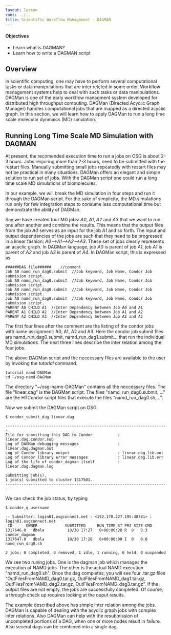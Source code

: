 ```yaml
---
layout: lesson
root: ../..
title: Scientific Workflow Management - DAGMAN 
---
```

<div class="objectives" markdown="1">

#### Objectives
*   Learn what is DAGMAN?
*   Learn how to write a DAGMAN script   
</div>

<h2> Overview </h2> 


In scientific computing, one may have to perform several computational tasks or 
data manipulations that are inter releted in some order. Workflow management 
systems help to deal with such tasks or data manipulations. DAGMan is one of the 
early workflow managment system developed for distributed high throughput 
computing. DAGMan (Directed Acyclic Graph Manager) handles computational jobs 
that are mapped as a directed acyclic graph. In this section, we will learn how to 
apply DAGMan to run a long time scale molecular dynmaics (MD) simulation. 

<h2> Running Long Time Scale MD Simulation with DAGMAN   </h2> 

At present, the recomended execution time to run a jobs on OSG is about 2-3 hours. Jobs
requiring more than 2-3 hours, need to be submitted with the restart files. Manually 
submitting small jobs repeatedly with restart files may not be practical in many 
situations. DAGMan offers an elegant and simple solution to run set of jobs. With 
the DAGMan script one could run a long time scale MD simulations of biomolecules. 

In our example, we will break the MD simulation in four steps and run it through the 
DAGMan script. For the sake of simplicity, the MD simulations run only for few 
integration steps to consume less computational time but demonstrate the ability 
of DAGMan. 

Say we have created four MD jobs: *A0*, *A1*, *A2* and *A3* that we want to run one 
after another and combine the results. This means that the output files from the 
job *A0* serves as an input for the job *A1* and so forth. The input and output 
dependencies of the jobs are such that they need to be progressed in a linear 
fashion:  *A0-->A1-->A2-->A3*. These set of jobs clearly represents an 
acyclic graph. In DAGMan language, job *A0* is parent of job *A1*,  job *A1* is 
parent of *A2* and job *A3* is parent of *A4*. In DAGMan script, this is expressed as 

~~~
######DAG file######    //comment
Job A0 namd_run_dag0.submit  //Job keyword, Job Name, Condor Job submision script.
Job A0 namd_run_dag0.submit  //Job keyword, Job Name, Condor Job submision script.
Job A0 namd_run_dag0.submit  //Job keyword, Job Name, Condor Job submision script.
Job A0 namd_run_dag0.submit  //Job keyword, Job Name, Condor Job submision script.
PARENT A0 CHILD A1  //Inter Dependency between Job A0 and A1
PARENT A1 CHILD A2  //Inter Dependency between Job A1 and A2 
PARENT A2 CHILD A3  //Inter Dependency between Job A2 and A3
~~~

The first four lines after the comment are the listing of the condor jobs  
with name assignment:  A0, A1, A2 and A3. Here the condor job submit files are 
 namd_run_dag0.submit, namd_run_dag1.submit... that run the individual 
MD simulations.  The next three lines describe the inter relation 
among the four jobs. 

The above DAGMan script and the neccessary files are available to the user 
by invoking the *tutorial* command. 

~~~
tutorial namd-DAGMan
cd ~/osg-namd-DAGMan
~~~

The directory "~/osg-name-DAGMan" contains all the neccessary files. The file 
"linear.dag" is the DAGMan script. The files "namd_run_dag0.submit, ..." are the 
HTCondor script files that execute the files "namd_run_dag0.sh,...".


Now we submit the DAGMan script on OSG. 

~~~
$ condor_submit_dag linear.dag 

-----------------------------------------------------------------------
File for submitting this DAG to Condor           : linear.dag.condor.sub
Log of DAGMan debugging messages                 : linear.dag.dagman.out
Log of Condor library output                     : linear.dag.lib.out
Log of Condor library error messages             : linear.dag.lib.err
Log of the life of condor_dagman itself          : linear.dag.dagman.log

Submitting job(s).
1 job(s) submitted to cluster 1317501.
-----------------------------------------------------------------------

~~~

We can check the job status, by typing

~~~
$ condor_q username

-- Submitter: login01.osgconnect.net : <192.170.227.195:48781> : login01.osgconnect.net
 ID      OWNER            SUBMITTED     RUN_TIME ST PRI SIZE CMD               
1317646.0   dbala          10/30 17:27   0+00:00:28 R  0   0.3  condor_dagman     
1317647.0   dbala          10/30 17:28   0+00:00:00 I  0   0.0  namd_run_dag0.sh  

2 jobs; 0 completed, 0 removed, 1 idle, 1 running, 0 held, 0 suspended
~~~~

We see two runing jobs. One is the dagman job which manages the execution of NAMD jobs.
The other is the actual NAMD execution "namd_run_dag0.sh". Once the dag 
completes, you will see four .tar.gz files "OutFilesFromNAMD_dag0.tar.gz, 
OutFilesFromNAMD_dag1.tar.gz, OutFilesFromNAMD_dag2.tar.gz, 
OutFilesFromNAMD_dag3.tar.gz". If the output files are not empty, the jobs are 
successfully completed. Of course, a through check up requires looking at the ouput 
results.  

The example described above has  simple inter relation among the jobs. DAGMan is 
capable of dealing with the acyclic graph jobs with complex inter relations. Also 
DAGMan can help with the resubmission of uncompleted portions of a DAG, when one 
or more nodes result in failure. Also  several dags can be combined into a 
single dag.  


